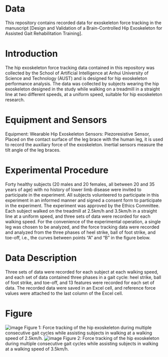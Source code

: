 # Data
This repository contains recorded data for exoskeleton force tracking in the manuscript [Design and Validation of a Brain-Controlled Hip Exoskeleton for Assisted Gait Rehabilitation Training].
# Introduction
The hip exoskeleton force tracking data contained in this repository was collected by the School of Artificial Intelligence at Anhui University of Science and Technology (AUST) and is designed for hip exoskeleton performance analysis. The data was collected by subjects wearing the hip exoskeleton designed in the study while walking on a treadmill in a straight line at two different speeds, at a uniform speed, suitable for hip exoskeleton research.
# Equipment and Sensors
Equipment: Wearable Hip Exoskeleton
Sensors: Piezoresistive Sensor, Placed on the contact surface of the leg brace with the human leg, it is used to record the auxiliary force of the exoskeleton. Inertial sensors measure the tilt angle of the leg braces.
# Experimental Procedure
Forty healthy subjects (20 males and 20 females, all between 20 and 35 years of age) with no history of lower limb disease were invited to participate in the experiment. All subjects volunteered to participate in this experiment in an informed manner and signed a consent form to participate in the experiment. The experiment was approved by the Ethics Committee. Each subject walked on the treadmill at 2.5km/h and 3.5km/h in a straight line at a uniform speed, and three sets of data were recorded for each walking speed. For the convenience of the experimental operation, a single leg was chosen to be analyzed, and the force tracking data were recorded and analyzed from the three phases of heel strike, ball of foot strike, and toe-off, i.e., the curves between points “A” and “B” in the figure below.
# Data Description
Three sets of data were recorded for each subject at each walking speed, and each set of data contained three phases in a gait cycle: heel strike, ball of foot strike, and toe-off, and 13 features were recorded for each set of data. The recorded data were saved in an Excel cell, and reference force values were attached to the last column of the Excel cell.
# Figure
![image](https://github.com/user-attachments/assets/2aab592a-bde8-4c15-b512-70e08967ad89)
Figure 1: Force tracking of the hip exoskeleton during multiple consecutive gait cycles while assisting subjects in walking at a walking speed of 2.5km/h.
![image](https://github.com/user-attachments/assets/39c38464-c7c9-465b-98e6-f02a96be4c76)
Figure 2: Force tracking of the hip exoskeleton during multiple consecutive gait cycles while assisting subjects in walking at a walking speed of 3.5km/h.
